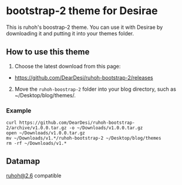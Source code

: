 # bootstrap-2 theme for Desirae

This is ruhoh's boostrap-2 theme.
You can use it with Desirae by downloading it and putting it into your themes folder.

How to use this theme
-------

1. Choose the latest download from this page:
  * https://github.com/DearDesi/ruhoh-bootstrap-2/releases
2. Move the `ruhoh-boostrap-2` folder into your blog directory, such as ~/Desktop/blog/themes/.

### Example

    curl https://github.com/DearDesi/ruhoh-bootstrap-2/archive/v1.0.0.tar.gz -o ~/Downloads/v1.0.0.tar.gz
    open ~/Downloads/v1.0.0.tar.gz
    mv ~/Downloads/v1.*/ruhoh-bootstrap-2 ~/Desktop/blog/themes
    rm -rf ~/Downloads/v1.*

Datamap
-------

ruhoh@2.6 compatible
